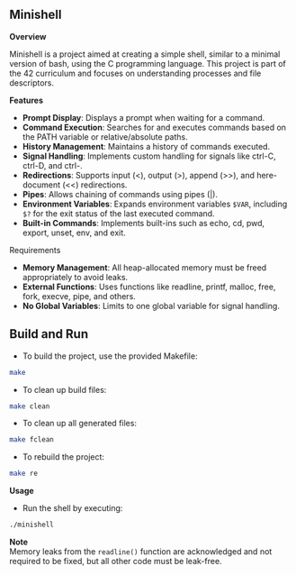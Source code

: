 ## Minishell

**Overview**

Minishell is a project aimed at creating a simple shell, similar to a minimal version of bash, using the C programming language. This project is part of the 42 curriculum and focuses on understanding processes and file descriptors.

**Features**
- **Prompt Display**: Displays a prompt when waiting for a command.
- **Command Execution**: Searches for and executes commands based on the PATH variable or relative/absolute paths.
- **History Management**: Maintains a history of commands executed.
- **Signal Handling**: Implements custom handling for signals like ctrl-C, ctrl-D, and ctrl-\.
- **Redirections**: Supports input (<), output (>), append (>>), and here-document (<<) redirections.
- **Pipes**: Allows chaining of commands using pipes (|).
- **Environment Variables**: Expands environment variables `$VAR`, including `$?` for the exit status of the last executed command.
- **Built-in Commands**: Implements built-ins such as echo, cd, pwd, export, unset, env, and exit.

Requirements
- **Memory Management**: All heap-allocated memory must be freed appropriately to avoid leaks.
- **External Functions**: Uses functions like readline, printf, malloc, free, fork, execve, pipe, and others.
- **No Global Variables**: Limits to one global variable for signal handling.

## Build and Run

- To build the project, use the provided Makefile:

```bash
make
```

- To clean up build files:

```bash
make clean
```

- To clean up all generated files:

```bash
make fclean
```

- To rebuild the project:

```bash
make re
```
**Usage**  
- Run the shell by executing:

```bash
./minishell
```
**Note**  
Memory leaks from the `readline()` function are acknowledged and not required to be fixed, but all other code must be leak-free.

